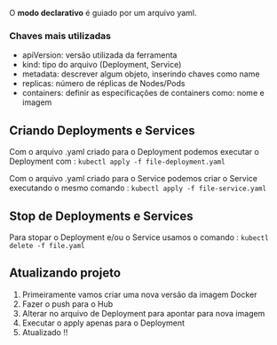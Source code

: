 O **modo declarativo** é guiado por um arquivo yaml.

### Chaves mais utilizadas
 - apiVersion: versão utilizada da ferramenta
 - kind: tipo do arquivo (Deployment, Service)
 - metadata: descrever algum objeto, inserindo chaves como name
 - replicas: número de réplicas de Nodes/Pods
 - containers: definir as especificações de containers como: nome e imagem

## Criando Deployments e Services
Com o arquivo .yaml criado para o Deployment podemos executar o Deployment com : ```kubectl apply -f file-deployment.yaml```

Com o arquivo .yaml criado para o Service podemos criar o Service executando o mesmo comando : ```kubectl apply -f file-service.yaml```

## Stop de Deployments e Services
Para stopar o Deployment e/ou o Service usamos o comando : ```kubectl delete -f file.yaml```

## Atualizando projeto
1. Primeiramente vamos criar uma nova versão da imagem Docker
2. Fazer o push para o Hub
3. Alterar no arquivo de Deployment para apontar para nova imagem
4. Executar o apply apenas para o Deployment
5. Atualizado !!
